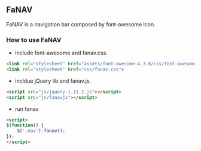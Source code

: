 ## FaNAV

FaNAV is a navigation bar composed by font-awesome icon.

### How to use FaNAV

* include font-awesome and fanav.css. 
```html
<link rel="stylesheet" href="assets/font-awesome-4.3.0/css/font-awesome.min.css">
<link rel="stylesheet" href="css/fanav.css">
```

* incldue jQuery lib and fanav.js.
```html
<script src="js/jquery-1.11.2.js"></script>
<script src="js/fanavjs"></script>
```

* run fanav
```html
<script>
$(function() {
    $('.nav').fanav();
});
</script>
```